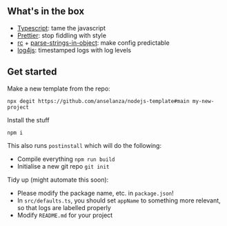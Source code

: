 ## What's in the box

- [Typescript](https://www.typescriptlang.org/): tame the javascript
- [Prettier](https://prettier.io/): stop fiddling with style
- [rc](https://www.npmjs.com/package/rc) + [parse-strings-in-object](https://github.com/anselanza/parse-strings-in-object): make config predictable
- [log4js](https://www.npmjs.com/package/log4js): timestamped logs with log levels

## Get started

Make a new template from the repo:

```
npx degit https://github.com/anselanza/nodejs-template#main my-new-project
```

Install the stuff

```
npm i
```

This also runs `postinstall` which will do the following:

- Compile everything `npm run build`
- Initialise a new git repo `git init`

Tidy up (might automate this soon):

- Please modify the package name, etc. in `package.json`!
- In `src/defaults.ts`, you should set `appName` to something more relevant, so that logs are labelled properly
- Modify `README.md` for your project
